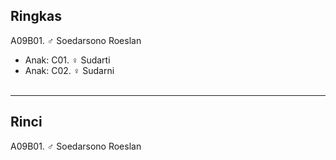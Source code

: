 ## Ringkas

A09B01. ♂ Soedarsono Roeslan
	<br/>

*	Anak: C01. ♀ Sudarti
*	Anak: C02. ♀ Sudarni
	<br/><br/>

-- -- --

## Rinci

A09B01. ♂ Soedarsono Roeslan
	<br/>
